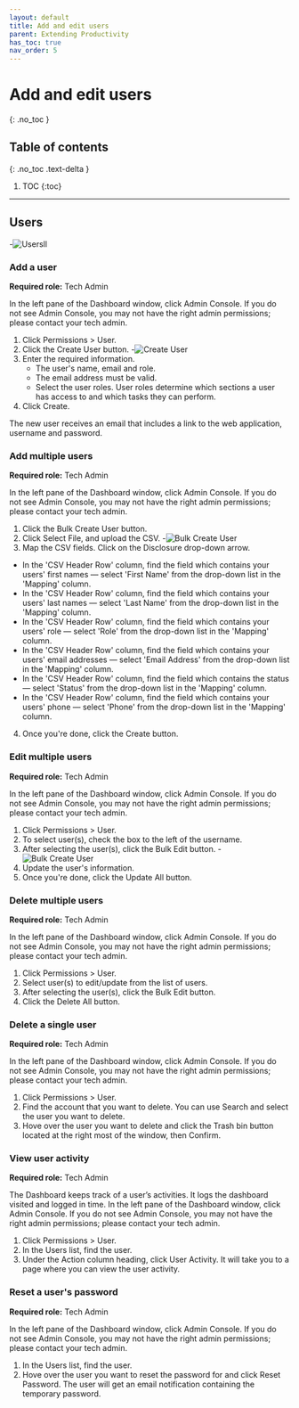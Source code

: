 ```yaml
---
layout: default
title: Add and edit users
parent: Extending Productivity
has_toc: true
nav_order: 5
---
```


# Add and edit users
{: .no_toc }

## Table of contents
{: .no_toc .text-delta }

1. TOC
{:toc}

---


## Users


-![Usersll]({{site.baseurl}}/assets/images/users-version-2.png )


### Add a user
**Required role:** Tech Admin

In the left pane of the Dashboard window, click Admin Console. If you do not see Admin Console, you may not have the right admin permissions; please contact your tech admin.
1. Click Permissions > User.
2. Click the Create User button.
-![Create User]({{site.baseurl}}/assets/images/add-a-user.png "Create User")
3. Enter the required information.
    * The user's name, email and role.
    * The email address must be valid.
    * Select the user roles. User roles determine which sections a user has access to and which tasks they can perform.
5. Click Create.

The new user receives an email that includes a link to the web application, username and password.

### Add multiple users
**Required role:** Tech Admin

In the left pane of the Dashboard window, click Admin Console. If you do not see Admin Console, you may not have the right admin permissions; please contact your tech admin.
1. Click the Bulk Create User button.
2. Click Select File, and upload the CSV.
-![Bulk Create User]({{site.baseurl}}/assets/images/add-multiple-users.png "Bulk Create User")
3. Map the CSV fields. Click on the Disclosure drop-down arrow.
  * In the 'CSV Header Row' column, find the field which contains your users' first names — select 'First Name' from the drop-down list in the 'Mapping' column.
  * In the 'CSV Header Row' column, find the field which contains your users' last names — select 'Last Name' from the drop-down list in the 'Mapping' column.
  * In the 'CSV Header Row' column, find the field which contains your users' role — select 'Role' from the drop-down list in the 'Mapping' column.
  * In the 'CSV Header Row' column, find the field which contains your users' email addresses — select 'Email Address' from the drop-down list in the 'Mapping' column.
  * In the 'CSV Header Row' column, find the field which contains the status — select 'Status' from the drop-down list in the 'Mapping' column.
  * In the 'CSV Header Row' column, find the field which contains your users' phone — select 'Phone' from the drop-down list in the 'Mapping' column.
4. Once you're done, click the Create button.

### Edit multiple users
**Required role:** Tech Admin

In the left pane of the Dashboard window, click Admin Console. If you do not see Admin Console, you may not have the right admin permissions; please contact your tech admin.
1. Click Permissions > User.
2. To select user(s), check the box to the left of the username.
3. After selecting the user(s), click the Bulk Edit button.
-![Bulk Create User]({{site.baseurl}}/assets/images/edit-multiple-users.png "Bulk Multiple Users")
4. Update the user's information.
5. Once you're done, click the Update All button.

### Delete multiple users
**Required role:** Tech Admin

In the left pane of the Dashboard window, click Admin Console. If you do not see Admin Console, you may not have the right admin permissions; please contact your tech admin.
1. Click Permissions > User.
2. Select user(s) to edit/update from the list of users.
3. After selecting the user(s), click the Bulk Edit button.
4. Click the Delete All button.

### Delete a single user
**Required role:** Tech Admin

In the left pane of the Dashboard window, click Admin Console. If you do not see Admin Console, you may not have the right admin permissions; please contact your tech admin.
1. Click Permissions > User.
2. Find the account that you want to delete. You can use Search and select the user you want to delete.
3. Hove over the user you want to delete and click the Trash bin button located at the right most of the window, then Confirm.

### View user activity
**Required role:** Tech Admin

The Dashboard keeps track of a user’s activities. It logs the dashboard visited and logged in time.
In the left pane of the Dashboard window, click Admin Console. If you do not see Admin Console, you may not have the right admin permissions; please contact your tech admin.
1. Click Permissions > User.
2. In the Users list, find the user.
3. Under the Action column heading, click User Activity. It will take you to a page where you can view the user activity.

### Reset a user's password
**Required role:** Tech Admin

In the left pane of the Dashboard window, click Admin Console. If you do not see Admin Console, you may not have the right admin permissions; please contact your tech admin.
1. In the Users list, find the user.
2. Hove over the user you want to reset the password for and click Reset Password. The user will get an email notification containing the temporary password.
